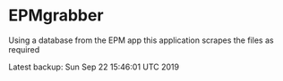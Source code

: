 # EPMgrabber
Using a database from the EPM app this application scrapes the files as required


Latest backup: Sun Sep 22 15:46:01 UTC 2019
